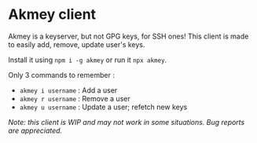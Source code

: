 # Akmey client

Akmey is a keyserver, but not GPG keys, for SSH ones! This client is made to easily add, remove, update user's keys.

Install it using `npm i -g akmey` or run it `npx akmey`.

Only 3 commands to remember :
- `akmey i username` : Add a user
- `akmey r username` : Remove a user
- `akmey u username` : Update a user; refetch new keys

_Note: this client is WIP and may not work in some situations. Bug reports are appreciated._
